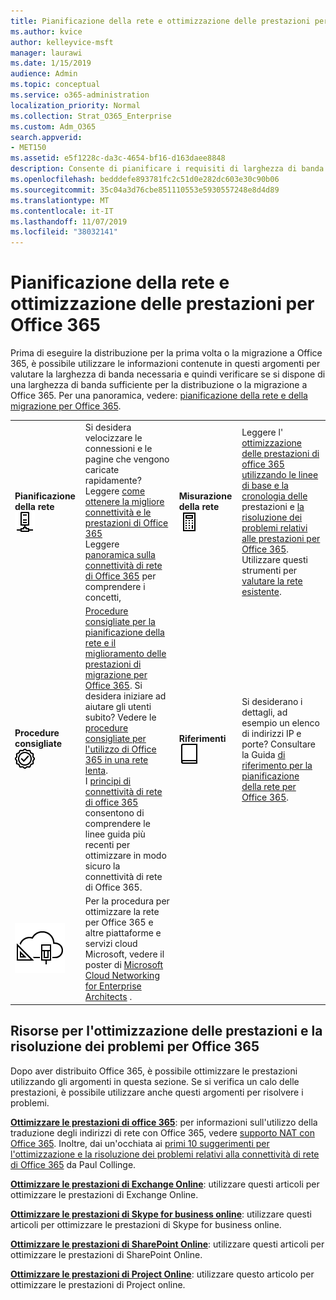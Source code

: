 ```yaml
---
title: Pianificazione della rete e ottimizzazione delle prestazioni per Office 365
ms.author: kvice
author: kelleyvice-msft
manager: laurawi
ms.date: 1/15/2019
audience: Admin
ms.topic: conceptual
ms.service: o365-administration
localization_priority: Normal
ms.collection: Strat_O365_Enterprise
ms.custom: Adm_O365
search.appverid:
- MET150
ms.assetid: e5f1228c-da3c-4654-bf16-d163daee8848
description: Consente di pianificare i requisiti di larghezza di banda di rete per Microsoft Office 365. Dopo la distribuzione, tornare qui per ottimizzare e risolvere i problemi relativi alle prestazioni di Office 365.
ms.openlocfilehash: bedddefe893781fc2c51d0e282dc603e30c90b06
ms.sourcegitcommit: 35c04a3d76cbe851110553e5930557248e8d4d89
ms.translationtype: MT
ms.contentlocale: it-IT
ms.lasthandoff: 11/07/2019
ms.locfileid: "38032141"
---
```

# <a name="network-planning-and-performance-tuning-for-office-365"></a>Pianificazione della rete e ottimizzazione delle prestazioni per Office 365
Prima di eseguire la distribuzione per la prima volta o la migrazione a Office 365, è possibile utilizzare le informazioni contenute in questi argomenti per valutare la larghezza di banda necessaria e quindi verificare se si dispone di una larghezza di banda sufficiente per la distribuzione o la migrazione a Office 365. Per una panoramica, vedere: [pianificazione della rete e della migrazione per Office 365](network-and-migration-planning.md).
  
|||||
|:-----|:-----|:-----|:-----|
|**Pianificazione della rete** <br/> ![Rete](media/5e9dcd06-601b-4b28-88dc-f524e7548794.png)           <br/> |Si desidera velocizzare le connessioni e le pagine che vengono caricate rapidamente?  <br/> Leggere [come ottenere la migliore connettività e le prestazioni di Office 365](https://aka.ms/o365perfprinciples) <br/> Leggere [panoramica sulla connettività di rete di Office 365](https://docs.microsoft.com/office365/enterprise/office-365-networking-overview) per comprendere i concetti,  <br/> |**Misurazione della rete** <br/> ![Calcolatrice](media/d690a132-4884-40eb-a918-526bb3dff3cc.png)           <br/> |Leggere l' [ottimizzazione delle prestazioni di office 365 utilizzando le linee di base e la cronologia delle](performance-tuning-using-baselines-and-history.md) prestazioni e [la risoluzione dei problemi relativi alle prestazioni per Office 365](performance-troubleshooting-plan.md).  <br/> Utilizzare questi strumenti per [valutare la rete esistente](network-and-migration-planning.md#calculators).  <br/> |
|**Procedure consigliate** <br/> ![Procedure consigliate](media/2a659a5c-1007-47d3-a6c6-a19e018ab29b.png)           <br/> |[Procedure consigliate per la pianificazione della rete e il miglioramento delle prestazioni di migrazione per Office 365](network-and-migration-planning.md#BestPractices). Si desidera iniziare ad aiutare gli utenti subito? Vedere le [procedure consigliate per l'utilizzo di Office 365 in una rete lenta](https://support.office.com/article/fd16c8d2-4799-4c39-8fd7-045f06640166).  <br/> I [principi di connettività di rete di office 365](https://aka.ms/o365networkingprinciples) consentono di comprendere le linee guida più recenti per ottimizzare in modo sicuro la connettività di rete di Office 365.  <br/> |**Riferimenti** <br/> ![Libro o Journal](media/56dff3c1-f605-48d8-811f-7d13ce639ecd.png)           <br/> |Si desiderano i dettagli, ad esempio un elenco di indirizzi IP e porte? Consultare la Guida [di riferimento per la pianificazione della rete per Office 365](network-and-migration-planning.md#NetReference).  <br/> |
|![Vedere il poster di Microsoft Cloud Networking for Enterprise Architects](media/3094be9f-2407-4fa5-896d-aa66ef7b9bb9.png)           <br/> |Per la procedura per ottimizzare la rete per Office 365 e altre piattaforme e servizi cloud Microsoft, vedere il poster di [Microsoft Cloud Networking for Enterprise Architects](https://aka.ms/cloudarchnetworking) .  <br/> |
   
## <a name="performance-tuning-and-troubleshooting-resources-for-office-365"></a>Risorse per l'ottimizzazione delle prestazioni e la risoluzione dei problemi per Office 365
<a name="apptuning"> </a>

Dopo aver distribuito Office 365, è possibile ottimizzare le prestazioni utilizzando gli argomenti in questa sezione. Se si verifica un calo delle prestazioni, è possibile utilizzare anche questi argomenti per risolvere i problemi.
  
 **[Ottimizzare le prestazioni di office 365](tune-office-365-performance.md)**: per informazioni sull'utilizzo della traduzione degli indirizzi di rete con Office 365, vedere [supporto NAT con Office 365](nat-support-with-office-365.md). Inoltre, dai un'occhiata ai [primi 10 suggerimenti per l'ottimizzazione e la risoluzione dei problemi relativi alla connettività di rete di Office 365](https://blogs.technet.com/b/onthewire/archive/2014/06/18/top-10-tips-for-optimising-amp-troubleshooting-your-office-365-network-connectivity.aspx) da Paul Collinge. 
  
 **[Ottimizzare le prestazioni di Exchange Online](tune-exchange-online-performance.md)**: utilizzare questi articoli per ottimizzare le prestazioni di Exchange Online. 
  
 **[Ottimizzare le prestazioni di Skype for business online](tune-skype-for-business-online-performance.md)**: utilizzare questi articoli per ottimizzare le prestazioni di Skype for business online. 
  
 **[Ottimizzare le prestazioni di SharePoint Online](tune-sharepoint-online-performance.md)**: utilizzare questi articoli per ottimizzare le prestazioni di SharePoint Online. 
  
 **[Ottimizzare le prestazioni di Project Online](https://support.office.com/article/12ba0ebd-c616-42e5-b9b6-cad570e8409c)**: utilizzare questo articolo per ottimizzare le prestazioni di Project online. 
  

